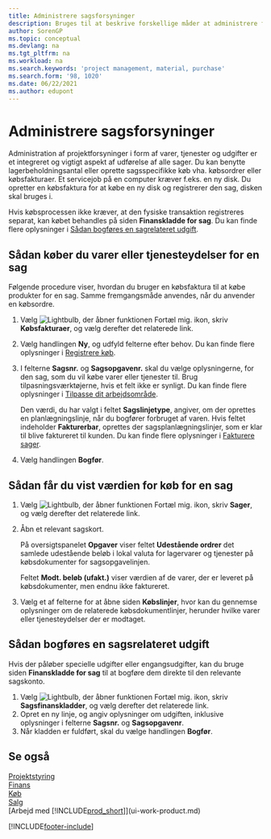 ```yaml
---
title: Administrere sagsforsyninger
description: Bruges til at beskrive forskellige måder at administrere forsyning og køb af materialer og tjenester til sager på.
author: SorenGP
ms.topic: conceptual
ms.devlang: na
ms.tgt_pltfrm: na
ms.workload: na
ms.search.keywords: 'project management, material, purchase'
ms.search.form: '98, 1020'
ms.date: 06/22/2021
ms.author: edupont
---
```

# <a name="manage-job-supplies"></a><a name="manage-job-supplies"></a>Administrere sagsforsyninger
Administration af projektforsyninger i form af varer, tjenester og udgifter er et integreret og vigtigt aspekt af udførelse af alle sager. Du kan benytte lagerbeholdningsantal eller oprette sagsspecifikke køb vha. købsordrer eller købsfakturaer. Et servicejob på en computer kræver f.eks. en ny disk. Du opretter en købsfaktura for at købe en ny disk og registrerer den sag, disken skal bruges i.

Hvis købsprocessen ikke kræver, at den fysiske transaktion registreres separat, kan købet behandles på siden **Finanskladde for sag**. Du kan finde flere oplysninger i [Sådan bogføres en sagrelateret udgift](projects-how-manage-project-supplies.md#to-post-a-job-related-expense).

## <a name="to-purchase-items-or-services-for-a-job"></a><a name="to-purchase-items-or-services-for-a-job"></a>Sådan køber du varer eller tjenesteydelser for en sag
Følgende procedure viser, hvordan du bruger en købsfaktura til at købe produkter for en sag. Samme fremgangsmåde anvendes, når du anvender en købsordre.  

1. Vælg ![Lightbulb, der åbner funktionen Fortæl mig.](media/ui-search/search_small.png "Fortæl mig, hvad du vil foretage dig") ikon, skriv **Købsfakturaer**, og vælg derefter det relaterede link.  
2. Vælg handlingen **Ny**, og udfyld felterne efter behov. Du kan finde flere oplysninger i [Registrere køb](purchasing-how-record-purchases.md).
3. I felterne **Sagsnr.** og **Sagsopgavenr.** skal du vælge oplysningerne, for den sag, som du vil købe varer eller tjenester til. Brug tilpasningsværktøjerne, hvis et felt ikke er synligt. Du kan finde flere oplysninger i [Tilpasse dit arbejdsområde](ui-personalization-user.md).

    Den værdi, du har valgt i feltet **Sagslinjetype**, angiver, om der oprettes en planlægningslinje, når du bogfører forbruget af varen. Hvis feltet indeholder **Fakturerbar**, oprettes der sagsplanlægningslinjer, som er klar til blive faktureret til kunden. Du kan finde flere oplysninger i [Fakturere sager](projects-how-invoice-jobs.md).
4. Vælg handlingen **Bogfør**.

## <a name="to-view-the-value-of-purchases-for-a-job"></a><a name="to-view-the-value-of-purchases-for-a-job"></a>Sådan får du vist værdien for køb for en sag
1. Vælg ![Lightbulb, der åbner funktionen Fortæl mig.](media/ui-search/search_small.png "Fortæl mig, hvad du vil foretage dig") ikon, skriv **Sager**, og vælg derefter det relaterede link.
2. Åbn et relevant sagskort.

    På oversigtspanelet **Opgaver** viser feltet **Udestående ordrer** det samlede udestående beløb i lokal valuta for lagervarer og tjenester på købsdokumenter for sagsopgavelinjen.  

    Feltet **Modt. beløb (ufakt.)** viser værdien af de varer, der er leveret på købsdokumenter, men endnu ikke faktureret.  
3. Vælg et af felterne for at åbne siden **Købslinjer**, hvor kan du gennemse oplysninger om de relaterede købsdokumentlinjer, herunder hvilke varer eller tjenesteydelser der er modtaget.

## <a name="to-post-a-job-related-expense"></a><a name="to-post-a-job-related-expense"></a>Sådan bogføres en sagsrelateret udgift
Hvis der påløber specielle udgifter eller engangsudgifter, kan du bruge siden **Finanskladde for sag** til at bogføre dem direkte til den relevante sagskonto.

1. Vælg ![Lightbulb, der åbner funktionen Fortæl mig.](media/ui-search/search_small.png "Fortæl mig, hvad du vil foretage dig") ikon, skriv **Sagsfinanskladder**, og vælg derefter det relaterede link.  
2. Opret en ny linje, og angiv oplysninger om udgiften, inklusive oplysninger i felterne **Sagsnr.** og **Sagsopgavenr**.  
3. Når kladden er fuldført, skal du vælge handlingen **Bogfør**.

## <a name="see-also"></a><a name="see-also"></a>Se også
[Projektstyring](projects-manage-projects.md)  
[Finans](finance.md)  
[Køb](purchasing-manage-purchasing.md)         
[Salg](sales-manage-sales.md)      
[Arbejd med [!INCLUDE[prod_short](includes/prod_short.md)]](ui-work-product.md)  


[!INCLUDE[footer-include](includes/footer-banner.md)]
